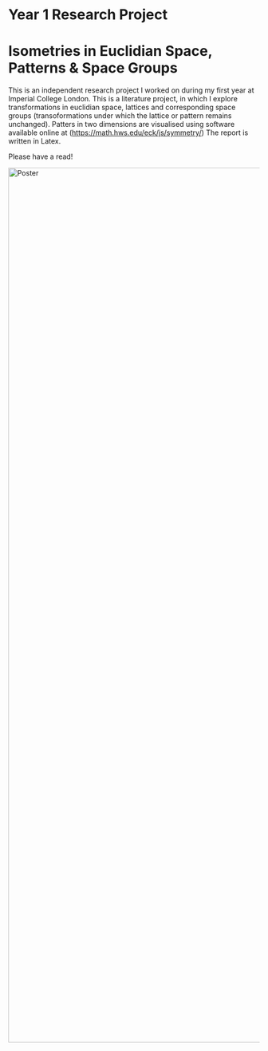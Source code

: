 # Year 1 Research Project
# Isometries in Euclidian Space, Patterns & Space Groups

This is an independent research project I worked on during my first year at Imperial College London. This is a literature project, in which I explore transformations in euclidian space, lattices and corresponding space groups (transoformations under which the lattice or pattern remains unchanged). Patters in two dimensions are visualised using software available online at (https://math.hws.edu/eck/js/symmetry/)
The report is written in Latex.

Please have a read!

<img src="poster.png" alt="Poster" width="1240" height="1754">

